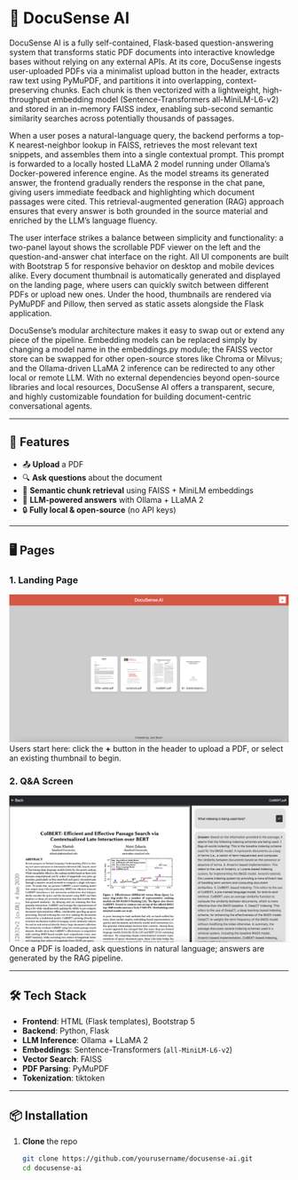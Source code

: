 # 📄 DocuSense AI

DocuSense AI is a fully self-contained, Flask-based question-answering system that transforms static PDF documents into interactive knowledge bases without relying on any external APIs. At its core, DocuSense ingests user-uploaded PDFs via a minimalist upload button in the header, extracts raw text using PyMuPDF, and partitions it into overlapping, context-preserving chunks. Each chunk is then vectorized with a lightweight, high-throughput embedding model (Sentence-Transformers all-MiniLM-L6-v2) and stored in an in-memory FAISS index, enabling sub-second semantic similarity searches across potentially thousands of passages.

When a user poses a natural-language query, the backend performs a top-K nearest-neighbor lookup in FAISS, retrieves the most relevant text snippets, and assembles them into a single contextual prompt. This prompt is forwarded to a locally hosted LLaMA 2 model running under Ollama’s Docker-powered inference engine. As the model streams its generated answer, the frontend gradually renders the response in the chat pane, giving users immediate feedback and highlighting which document passages were cited. This retrieval-augmented generation (RAG) approach ensures that every answer is both grounded in the source material and enriched by the LLM’s language fluency.

The user interface strikes a balance between simplicity and functionality: a two-panel layout shows the scrollable PDF viewer on the left and the question-and-answer chat interface on the right. All UI components are built with Bootstrap 5 for responsive behavior on desktop and mobile devices alike. Every document thumbnail is automatically generated and displayed on the landing page, where users can quickly switch between different PDFs or upload new ones. Under the hood, thumbnails are rendered via PyMuPDF and Pillow, then served as static assets alongside the Flask application.

DocuSense’s modular architecture makes it easy to swap out or extend any piece of the pipeline. Embedding models can be replaced simply by changing a model name in the embeddings.py module; the FAISS vector store can be swapped for other open-source stores like Chroma or Milvus; and the Ollama-driven LLaMA 2 inference can be redirected to any other local or remote LLM. With no external dependencies beyond open-source libraries and local resources, DocuSense AI offers a transparent, secure, and highly customizable foundation for building document-centric conversational agents.

---

## 🚀 Features

- 📤 **Upload** a PDF  
- 🔍 **Ask questions** about the document  
- 🧠 **Semantic chunk retrieval** using FAISS + MiniLM embeddings  
- 🤖 **LLM-powered answers** with Ollama + LLaMA 2  
- 🔒 **Fully local & open-source** (no API keys)

---

## 🖥️ Pages

### 1. Landing Page  
![Landing Page](images/Landing%20Page.png)  
Users start here: click the **+** button in the header to upload a PDF, or select an existing thumbnail to begin.

### 2. Q&A Screen  
![Q&A Screen](images/QnA%20Screen.png)  
Once a PDF is loaded, ask questions in natural language; answers are generated by the RAG pipeline.

---

## 🛠️ Tech Stack

- **Frontend**: HTML (Flask templates), Bootstrap 5  
- **Backend**: Python, Flask  
- **LLM Inference**: Ollama + LLaMA 2  
- **Embeddings**: Sentence-Transformers (`all-MiniLM-L6-v2`)  
- **Vector Search**: FAISS  
- **PDF Parsing**: PyMuPDF  
- **Tokenization**: tiktoken  

---

## 📦 Installation

1. **Clone** the repo  
   ```bash
   git clone https://github.com/yourusername/docusense-ai.git
   cd docusense-ai